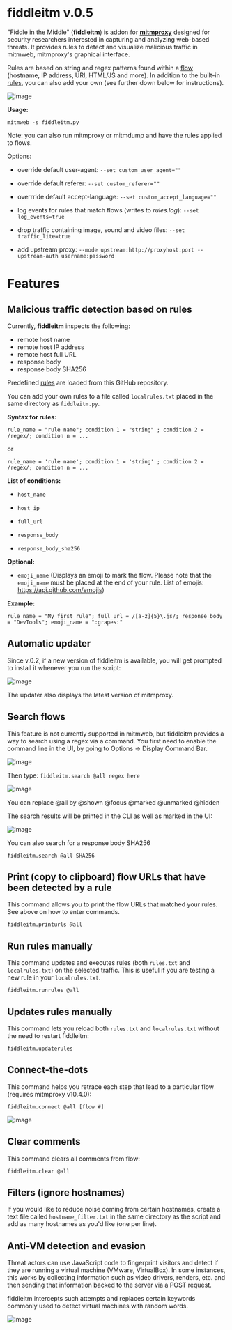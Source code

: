 # fiddleitm v.0.5

"Fiddle in the Middle" (**fiddleitm**) is addon for [**mitmproxy**](https://github.com/mitmproxy/mitmproxy) designed for security researchers interested in capturing and analyzing web-based threats. It provides rules to detect and visualize malicious traffic in mitmweb, mitmproxy's graphical interface.

Rules are based on string and regex patterns found within a [flow](https://docs.mitmproxy.org/stable/api/mitmproxy/flow.html) (hostname, IP address, URI, HTML/JS and more). In addition to the built-in [rules](https://github.com/jeromesegura/fiddleitm/blob/main/rules.txt), you can also add your own (see further down below for instructions).

![image](https://github.com/user-attachments/assets/bd88835a-19c7-4413-b029-a279ade576e2)

**Usage:**

`mitmweb -s fiddleitm.py`

Note: you can also run mitmproxy or mitmdump and have the rules applied to flows.

Options:

* override default user-agent: ``--set custom_user_agent=""``

* override default referer: ``--set custom_referer=""``

* overrride default accept-language: ``--set custom_accept_language=""``

* log events for rules that match flows (writes to *rules.log*): ``--set log_events=true``

* drop traffic containing image, sound and video files: ``--set traffic_lite=true``

* add upstream proxy: ``--mode upstream:http://proxyhost:port --upstream-auth username:password``

# Features

## Malicious traffic detection based on rules

Currently, **fiddleitm** inspects the following:

* remote host name
* remote host IP address
* remote host full URL
* response body
* response body SHA256

Predefined [rules](https://github.com/jeromesegura/fiddleitm/blob/main/rules.txt) are loaded from this GitHub repository.

You can add your own rules to a file called ``localrules.txt`` placed in the same directory as ``fiddleitm.py``.

**Syntax for rules:**

``rule_name = "rule name"; condition 1 = "string" ; condition 2 = /regex/; condition n = ...``

or
 
 ``rule_name = 'rule name'; condition 1 = 'string' ; condition 2 = /regex/; condition n = ...``

**List of conditions:**

* ``host_name``

* ``host_ip``

* ``full_url``

* ``response_body``

* ``response_body_sha256``

**Optional:**
* ``emoji_name``
  (Displays an emoji to mark the flow. Please note that the `emoji_name` must be placed at the end of your rule. List of emojis: https://api.github.com/emojis)

**Example:**

``rule_name = "My first rule"; full_url = /[a-z]{5}\.js/; response_body = "DevTools"; emoji_name = ":grapes:"``

## Automatic updater

Since v.0.2, if a new version of fiddleitm is available, you will get prompted to install it whenever you run the script:

![image](https://github.com/user-attachments/assets/e4394475-d9e8-4d5e-98a2-ee4cc5dafd57)

The updater also displays the latest version of mitmproxy.

## Search flows

This feature is not currently supported in mitmweb, but fiddleitm provides a way to search using a regex via a command. You first need to enable the command line in the UI, by going to Options -> Display Command Bar.

![image](https://github.com/malwareinfosec/fiddleitm/assets/25351665/ece9bc20-a3db-45ac-a0c1-07b299338c4b)

Then type: ```fiddleitm.search @all regex here```

![image](https://github.com/malwareinfosec/fiddleitm/assets/25351665/fd80ae85-0d11-4126-aba7-da037f715106)

You can replace @all by @shown @focus @marked @unmarked @hidden

The search results will be printed in the CLI as well as marked in the UI:

![image](https://github.com/malwareinfosec/fiddleitm/assets/25351665/293d6fc1-afe3-4727-aaef-26657fc17892)

You can also search for a response body SHA256

```fiddleitm.search @all SHA256```

## Print (copy to clipboard) flow URLs that have been detected by a rule

This command allows you to print the flow URLs that matched your rules. See above on how to enter commands.

```fiddleitm.printurls @all```

## Run rules manually

This command updates and executes rules (both ```rules.txt``` and ```localrules.txt```) on the selected traffic. This is useful if you are testing a new rule in your ```localrules.txt```.

```fiddleitm.runrules @all```

## Updates rules manually

This command lets you reload both ```rules.txt``` and ```localrules.txt``` without the need to restart fiddleitm:

```fiddleitm.updaterules```

## Connect-the-dots

This command helps you retrace each step that lead to a particular flow (requires mitmproxy v10.4.0):

```fiddleitm.connect @all [flow #]```

![image](https://github.com/user-attachments/assets/4124b61a-e11e-4de5-999c-4b10cfff4dfb)

## Clear comments

This command clears all comments from flow:

```fiddleitm.clear @all```

## Filters (ignore hostnames)

If you would like to reduce noise coming from certain hostnames, create a text file called ```hostname_filter.txt``` in the same directory as the script and add as many hostnames as you'd like (one per line).

## Anti-VM detection and evasion

Threat actors can use JavaScript code to fingerprint visitors and detect if they are running a virtual machine (VMware, VirtualBox). In some instances, this works by collecting information such as video drivers, renders, etc. and then sending that information backed to the server via a POST request.

fiddleitm intercepts such attempts and replaces certain keywords commonly used to detect virtual machines with random words.

![image](https://github.com/jeromesegura/fiddleitm/assets/162072386/3dab8c57-2c16-4485-ab37-f1a9acdb92aa)

